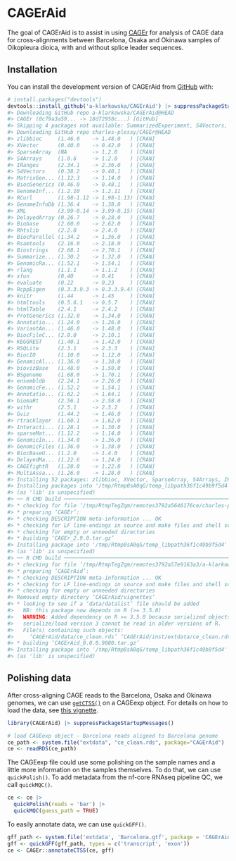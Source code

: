 
<!-- README.md is generated from README.Rmd. Please edit that file -->

# CAGErAid

<!-- badges: start -->
<!-- badges: end -->

The goal of CAGErAid is to assist in using
[CAGEr](https://rdrr.io/bioc/CAGEr/) for analysis of CAGE data for
cross-alignments between Barcelona, Osaka and Okinawa samples of
Oikopleura dioica, with and without splice leader sequences.

## Installation

You can install the development version of CAGErAid from
[GitHub](https://github.com/) with:

``` r
# install.packages("devtools")
devtools::install_github('a-klarkowska/CAGErAid') |> suppressPackageStartupMessages()
#> Downloading GitHub repo a-klarkowska/CAGErAid@HEAD
#> CAGEr (0c79a3a59... -> 18d72958c...) [GitHub]
#> Skipping 4 packages not available: SummarizedExperiment, S4Vectors, rtracklayer, BiocGenerics
#> Downloading GitHub repo charles-plessy/CAGEr@HEAD
#> zlibbioc     (1.46.0    -> 1.48.0   ) [CRAN]
#> XVector      (0.40.0    -> 0.42.0   ) [CRAN]
#> SparseArray  (NA        -> 1.2.0    ) [CRAN]
#> S4Arrays     (1.0.6     -> 1.2.0    ) [CRAN]
#> IRanges      (2.34.1    -> 2.36.0   ) [CRAN]
#> S4Vectors    (0.38.2    -> 0.40.1   ) [CRAN]
#> MatrixGen... (1.12.3    -> 1.14.0   ) [CRAN]
#> BiocGenerics (0.46.0    -> 0.48.1   ) [CRAN]
#> GenomeInf... (1.2.10    -> 1.2.11   ) [CRAN]
#> RCurl        (1.98-1.12 -> 1.98-1.13) [CRAN]
#> GenomeInfoDb (1.36.4    -> 1.38.0   ) [CRAN]
#> XML          (3.99-0.14 -> 3.99-0.15) [CRAN]
#> DelayedArray (0.26.7    -> 0.28.0   ) [CRAN]
#> Biobase      (2.60.0    -> 2.62.0   ) [CRAN]
#> Rhtslib      (2.2.0     -> 2.4.0    ) [CRAN]
#> BiocParallel (1.34.2    -> 1.36.0   ) [CRAN]
#> Rsamtools    (2.16.0    -> 2.18.0   ) [CRAN]
#> Biostrings   (2.68.1    -> 2.70.1   ) [CRAN]
#> Summarize... (1.30.2    -> 1.32.0   ) [CRAN]
#> GenomicRa... (1.52.1    -> 1.54.1   ) [CRAN]
#> rlang        (1.1.1     -> 1.1.2    ) [CRAN]
#> xfun         (0.40      -> 0.41     ) [CRAN]
#> evaluate     (0.22      -> 0.23     ) [CRAN]
#> RcppEigen    (0.3.3.9.3 -> 0.3.3.9.4) [CRAN]
#> knitr        (1.44      -> 1.45     ) [CRAN]
#> htmltools    (0.5.6.1   -> 0.5.7    ) [CRAN]
#> htmlTable    (2.4.1     -> 2.4.2    ) [CRAN]
#> ProtGenerics (1.32.0    -> 1.34.0   ) [CRAN]
#> Annotatio... (1.24.0    -> 1.26.0   ) [CRAN]
#> VariantAn... (1.46.0    -> 1.48.0   ) [CRAN]
#> BiocFileC... (2.8.0     -> 2.10.1   ) [CRAN]
#> KEGGREST     (1.40.1    -> 1.42.0   ) [CRAN]
#> RSQLite      (2.3.1     -> 2.3.3    ) [CRAN]
#> BiocIO       (1.10.0    -> 1.12.0   ) [CRAN]
#> GenomicAl... (1.36.0    -> 1.38.0   ) [CRAN]
#> biovizBase   (1.48.0    -> 1.50.0   ) [CRAN]
#> BSgenome     (1.68.0    -> 1.70.1   ) [CRAN]
#> ensembldb    (2.24.1    -> 2.26.0   ) [CRAN]
#> GenomicFe... (1.52.2    -> 1.54.1   ) [CRAN]
#> Annotatio... (1.62.2    -> 1.64.1   ) [CRAN]
#> biomaRt      (2.56.1    -> 2.58.0   ) [CRAN]
#> withr        (2.5.1     -> 2.5.2    ) [CRAN]
#> Gviz         (1.44.2    -> 1.46.0   ) [CRAN]
#> rtracklayer  (1.60.1    -> 1.62.0   ) [CRAN]
#> Interacti... (1.28.1    -> 1.30.0   ) [CRAN]
#> sparseMat... (1.12.2    -> 1.14.0   ) [CRAN]
#> GenomicIn... (1.34.0    -> 1.36.0   ) [CRAN]
#> GenomicFiles (1.36.0    -> 1.38.0   ) [CRAN]
#> BiocBaseU... (1.2.0     -> 1.4.0    ) [CRAN]
#> DelayedMa... (1.22.6    -> 1.24.0   ) [CRAN]
#> CAGEfightR   (1.20.0    -> 1.22.0   ) [CRAN]
#> MultiAssa... (1.26.0    -> 1.28.0   ) [CRAN]
#> Installing 52 packages: zlibbioc, XVector, SparseArray, S4Arrays, IRanges, S4Vectors, MatrixGenerics, BiocGenerics, GenomeInfoDbData, RCurl, GenomeInfoDb, XML, DelayedArray, Biobase, Rhtslib, BiocParallel, Rsamtools, Biostrings, SummarizedExperiment, GenomicRanges, rlang, xfun, evaluate, RcppEigen, knitr, htmltools, htmlTable, ProtGenerics, AnnotationFilter, VariantAnnotation, BiocFileCache, KEGGREST, RSQLite, BiocIO, GenomicAlignments, biovizBase, BSgenome, ensembldb, GenomicFeatures, AnnotationDbi, biomaRt, withr, Gviz, rtracklayer, InteractionSet, sparseMatrixStats, GenomicInteractions, GenomicFiles, BiocBaseUtils, DelayedMatrixStats, CAGEfightR, MultiAssayExperiment
#> Installing packages into '/tmp/Rtmp0sA0qG/temp_libpath36f1c49b9f5d4'
#> (as 'lib' is unspecified)
#> ── R CMD build ─────────────────────────────────────────────────────────────────
#> * checking for file ‘/tmp/RtmpTegZqm/remotes3792a5646176ce/charles-plessy-CAGEr-18d7295/DESCRIPTION’ ... OK
#> * preparing ‘CAGEr’:
#> * checking DESCRIPTION meta-information ... OK
#> * checking for LF line-endings in source and make files and shell scripts
#> * checking for empty or unneeded directories
#> * building ‘CAGEr_2.9.0.tar.gz’
#> Installing package into '/tmp/Rtmp0sA0qG/temp_libpath36f1c49b9f5d4'
#> (as 'lib' is unspecified)
#> ── R CMD build ─────────────────────────────────────────────────────────────────
#> * checking for file ‘/tmp/RtmpTegZqm/remotes3792a57e9163a3/a-klarkowska-CAGErAid-afdddd4/DESCRIPTION’ ... OK
#> * preparing ‘CAGErAid’:
#> * checking DESCRIPTION meta-information ... OK
#> * checking for LF line-endings in source and make files and shell scripts
#> * checking for empty or unneeded directories
#> Removed empty directory ‘CAGErAid/vignettes’
#> * looking to see if a ‘data/datalist’ file should be added
#>   NB: this package now depends on R (>= 3.5.0)
#>   WARNING: Added dependency on R >= 3.5.0 because serialized objects in
#>   serialize/load version 3 cannot be read in older versions of R.
#>   File(s) containing such objects:
#>     ‘CAGErAid/data/ce_clean.rds’ ‘CAGErAid/inst/extdata/ce_clean.rds’
#> * building ‘CAGErAid_0.0.0.9000.tar.gz’
#> Installing package into '/tmp/Rtmp0sA0qG/temp_libpath36f1c49b9f5d4'
#> (as 'lib' is unspecified)
```

## Polishing data

After cross-aligning CAGE reads to the Barcelona, Osaka and Okinawa
genomes, we can use
[`getCTSS()`](https://rdrr.io/bioc/CAGEr/man/getCTSS.html) on a CAGEexp
object. For details on how to load the data, see [this
vignette](vignettes/loading.Rmd).

``` r
library(CAGErAid) |> suppressPackageStartupMessages()

# load CAGEexp object - Barcelona reads aligned to Barcelona genome
ce_path <- system.file("extdata", "ce_clean.rds", package="CAGErAid")
ce <- readRDS(ce_path)
```

The CAGEexp file could use some polishing on the sample names and a
little more information on the samples themselves. To do that, we can
use `quickPolish()`. To add metadata from the nf-core RNAseq pipeline
QC, we call `quickMQC()`.

``` r
ce <- ce |> 
  quickPolish(reads = 'bar') |> 
  quickMQC(guess_path = TRUE)
```

To easily annotate data, we can use `quickGFF()`.

``` r
gff_path <- system.file('extdata', 'Barcelona.gtf', package = 'CAGErAid')
gff <- quickGFF(gff_path, types = c('transcript', 'exon'))
ce <- CAGEr::annotateCTSS(ce, gff)
```
